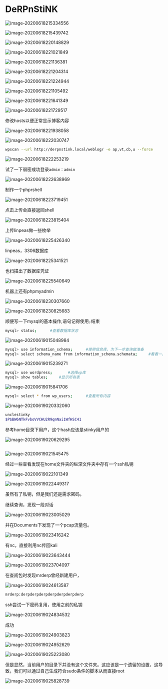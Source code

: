 # DeRPnStiNK

![image-20200618215334556](assets/DeRPnStiNK.assets/image-20200618215334556.png)



![image-20200618215439742](assets/DeRPnStiNK.assets/image-20200618215439742.png)

![image-20200618220148829](assets/DeRPnStiNK.assets/image-20200618220148829.png)

![image-20200618221021849](assets/DeRPnStiNK.assets/image-20200618221021849.png)

![image-20200618221136381](assets/DeRPnStiNK.assets/image-20200618221136381.png)

![image-20200618221204314](assets/DeRPnStiNK.assets/image-20200618221204314.png)

![image-20200618221224944](assets/DeRPnStiNK.assets/image-20200618221224944.png)











![image-20200618221105492](assets/DeRPnStiNK.assets/image-20200618221105492.png)

![image-20200618221641349](assets/DeRPnStiNK.assets/image-20200618221641349.png)

![image-20200618221729517](assets/DeRPnStiNK.assets/image-20200618221729517.png)

修改hosts以便正常显示博客内容

![image-20200618221938058](assets/DeRPnStiNK.assets/image-20200618221938058.png)

![image-20200618222030747](assets/DeRPnStiNK.assets/image-20200618222030747.png)

```bash
wpscan --url http://derpnstink.local/weblog/ -e ap,vt,cb,u --force
```

![image-20200618222253219](assets/DeRPnStiNK.assets/image-20200618222253219.png)

试了一下弱密成功登录`admin：admin`

![image-20200618222638969](assets/DeRPnStiNK.assets/image-20200618222638969.png)

制作一个phprshell



![image-20200618223719451](assets/DeRPnStiNK.assets/image-20200618223719451.png)

点击上传会直接返回shell

![image-20200618223815404](assets/DeRPnStiNK.assets/image-20200618223815404.png)

上传linpeas做一些枚举

![image-20200618225426340](assets/DeRPnStiNK.assets/image-20200618225426340.png)

linpeas，3306数据库

![image-20200618225341521](assets/DeRPnStiNK.assets/image-20200618225341521.png)

也扫描出了数据库凭证

![image-20200618225540649](assets/DeRPnStiNK.assets/image-20200618225540649.png)

机器上还有phpmyadmin

![image-20200618230307660](assets/DeRPnStiNK.assets/image-20200618230307660.png)



![image-20200618230825683](assets/DeRPnStiNK.assets/image-20200618230825683.png)

顺便写一下mysql的基本操作,语句记得使用`;`结束

```bash
mysql> status;		#查看数据库状态
```

![image-20200619015048984](assets/DeRPnStiNK.assets/image-20200619015048984.png)

```bash
mysql> use information_schema;		#使用信息库，为下一步查询做准备
mysql> select schema_name from information_schema.schemata;		#看看一共有那些数据库
```

![image-20200619015239271](assets/DeRPnStiNK.assets/image-20200619015239271.png)

```bash
mysql> use wordpress;		#选择wp库
mysql> show tables;		#显示所有表
```

![image-20200619015841706](assets/DeRPnStiNK.assets/image-20200619015841706.png)

```bash
mysql> select * from wp_users;		#查看所有内容
```

![image-20200619020332060](assets/DeRPnStiNK.assets/image-20200619020332060.png)

```bash
unclestinky
$P$BW6NTkFvboVVCHU2R9qmNai1WfHSC41
```

参考home目录下用户，这个hash应该是stinky用户的

![image-20200619020629295](assets/DeRPnStiNK.assets/image-20200619020629295.png)

```bash

```





![image-20200619021545475](assets/DeRPnStiNK.assets/image-20200619021545475.png)

经过一些查看发现在home文件夹的纵深文件夹中存有一个ssh私钥

![image-20200619022101349](assets/DeRPnStiNK.assets/image-20200619022101349.png)

![image-20200619022449317](assets/DeRPnStiNK.assets/image-20200619022449317.png)

虽然有了私钥，但是我们还是需求密码。

继续查询，发现一段对话

![image-20200619023005029](assets/DeRPnStiNK.assets/image-20200619023005029.png)

并在Documents下发现了一个pcap流量包。

![image-20200619023416242](assets/DeRPnStiNK.assets/image-20200619023416242.png)

有nc，直接利用nc传回kali

![image-20200619023643444](assets/DeRPnStiNK.assets/image-20200619023643444.png)

![image-20200619023704097](assets/DeRPnStiNK.assets/image-20200619023704097.png)

在查阅包时发现mrderp曾经新建用户，

![image-20200619024613587](assets/DeRPnStiNK.assets/image-20200619024613587.png)

```bash
mrderp:derpderpderpderpderpderpderp
```

ssh尝试一下密码复用，使用之前的私钥

![image-20200619024834532](assets/DeRPnStiNK.assets/image-20200619024834532.png)

成功

![image-20200619024903823](assets/DeRPnStiNK.assets/image-20200619024903823.png)



![image-20200619024952629](assets/DeRPnStiNK.assets/image-20200619024952629.png)

![image-20200619025223080](assets/DeRPnStiNK.assets/image-20200619025223080.png)

但是显然，当前用户的目录下并没有这个文件夹。这应该是一个遗留的设置，这导致，我们可以通过自己生成符合sudo条件的脚本从而直接root

![image-20200619025828739](assets/DeRPnStiNK.assets/image-20200619025828739.png)